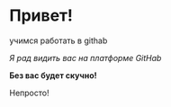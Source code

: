 # Привет! #

учимся работать в githab

_Я рад видить вас на платформе GitHab_

**Без вас будет скучно!**

Непросто!
